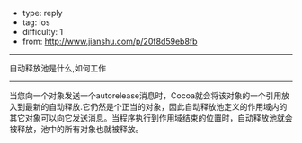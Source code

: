 - type: reply
- tag: ios
- difficulty:  1
- from: http://www.jianshu.com/p/20f8d59eb8fb

--------

自动释放池是什么,如何工作

---------

当您向一个对象发送一个autorelease消息时，Cocoa就会将该对象的一个引用放入到最新的自动释放.它仍然是个正当的对象，因此自动释放池定义的作用域内的其它对象可以向它发送消息。当程序执行到作用域结束的位置时，自动释放池就会被释放，池中的所有对象也就被释放。
